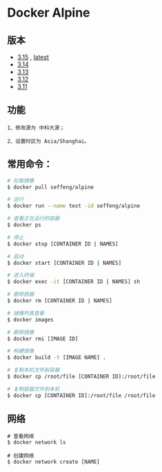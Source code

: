 # Docker Alpine

## 版本

* [3.15](https://github.com/seffeng/docker-alpine) , [latest](https://github.com/seffeng/docker-alpine)
* [3.14](https://github.com/seffeng/docker-alpine/tree/3.14)
* [3.13](https://github.com/seffeng/docker-alpine/tree/3.13)
* [3.12](https://github.com/seffeng/docker-alpine/tree/3.12) 
* [3.11](https://github.com/seffeng/docker-alpine/tree/3.11)


## 功能

```shell
1、修改源为 中科大源；

2、设置时区为 Asia/Shanghai。
```

## 常用命令：

```sh
# 拉取镜像
$ docker pull seffeng/alpine

# 运行
$ docker run --name test -id seffeng/alpine

# 查看正在运行的容器
$ docker ps

# 停止
$ docker stop [CONTAINER ID | NAMES]

# 启动
$ docker start [CONTAINER ID | NAMES]

# 进入终端
$ docker exec -it [CONTAINER ID | NAMES] sh

# 删除容器
$ docker rm [CONTAINER ID | NAMES]

# 镜像列表查看
$ docker images

# 删除镜像
$ docker rmi [IMAGE ID]

# 构建镜像
$ docker build -t [IMAGE NAME] .

# 复制本机文件到容器
$ docker cp /root/file [CONTAINER ID]:/root/file

# 复制容器文件到本机
$ docker cp [CONTAINER ID]:/root/file /root/file
```

## 网络

```shell
# 查看网络
$ docker network ls

# 创建网络
$ docker network create [NAME]
```